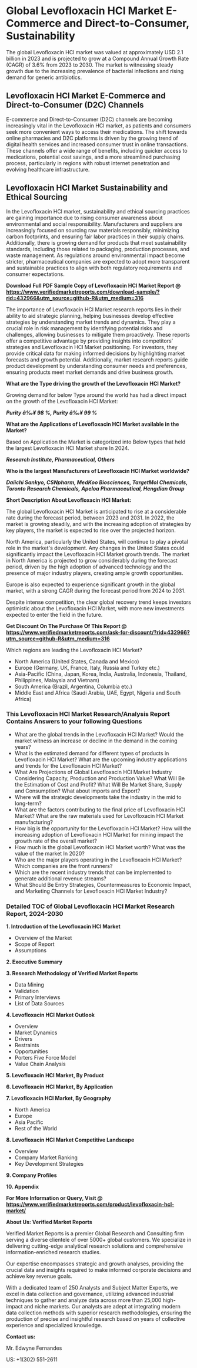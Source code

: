 <h1>Global Levofloxacin HCl Market E-Commerce and Direct-to-Consumer, Sustainability</h1><p class=""><p>The global Levofloxacin HCl market was valued at approximately USD 2.1 billion in 2023 and is projected to grow at a Compound Annual Growth Rate (CAGR) of 3.6% from 2023 to 2030. The market is witnessing steady growth due to the increasing prevalence of bacterial infections and rising demand for generic antibiotics.</p><h2>Levofloxacin HCl Market E-Commerce and Direct-to-Consumer (D2C) Channels</h2><p>E-commerce and Direct-to-Consumer (D2C) channels are becoming increasingly vital in the Levofloxacin HCl market, as patients and consumers seek more convenient ways to access their medications. The shift towards online pharmacies and D2C platforms is driven by the growing trend of digital health services and increased consumer trust in online transactions. These channels offer a wide range of benefits, including quicker access to medications, potential cost savings, and a more streamlined purchasing process, particularly in regions with robust internet penetration and evolving healthcare infrastructure.</p><h2>Levofloxacin HCl Market Sustainability and Ethical Sourcing</h2><p>In the Levofloxacin HCl market, sustainability and ethical sourcing practices are gaining importance due to rising consumer awareness about environmental and social responsibility. Manufacturers and suppliers are increasingly focused on sourcing raw materials responsibly, minimizing carbon footprints, and ensuring fair labor practices in their supply chains. Additionally, there is growing demand for products that meet sustainability standards, including those related to packaging, production processes, and waste management. As regulations around environmental impact become stricter, pharmaceutical companies are expected to adopt more transparent and sustainable practices to align with both regulatory requirements and consumer expectations.</p></p><p class=""><strong>Download Full PDF Sample Copy of Levofloxacin HCl Market Report @ <a href="https://www.verifiedmarketreports.com/download-sample/?rid=432966&utm_source=github-R&utm_medium=316" target="_blank">https://www.verifiedmarketreports.com/download-sample/?rid=432966&utm_source=github-R&utm_medium=316</a></strong></p><p>The importance of&nbsp;Levofloxacin HCl Market research reports lies in their ability to aid strategic planning, helping businesses develop effective strategies by understanding market trends and dynamics. They play a crucial role in risk management by identifying potential risks and challenges, allowing businesses to mitigate them proactively. These reports offer a competitive advantage by providing insights into competitors' strategies and Levofloxacin HCl Market positioning. For investors, they provide critical data for making informed decisions by highlighting market forecasts and growth potential. Additionally, market research reports guide product development by understanding consumer needs and preferences, ensuring products meet market demands and drive business growth.</p><p><strong>What are the&nbsp;Type driving the growth of the Levofloxacin HCl Market?</strong></p><p id="" class="">Growing demand for below Type around the world has had a direct impact on the growth of the Levofloxacin HCl Market:</p><p class=""><em><strong>Purity â‰¥ 98 %, Purity â‰¥ 99 %</strong></em></p><p class=""><strong>What are the&nbsp;Applications&nbsp;of Levofloxacin HCl Market available in the Market?</strong></p><p id="" class="">Based on Application the Market is categorized into Below types that held the largest Levofloxacin HCl Market share In 2024.</p><p class=""><em><strong>Research Institute, Pharmaceutical, Others</strong></em></p><p class=""><strong>Who is the largest Manufacturers of Levofloxacin HCl Market worldwide?</strong></p><p><em><strong>Daiichi Sankyo, CSNpharm, MedKoo Biosciences, TargetMol Chemicals, Toronto Research Chemicals, Apeloa Pharmaceutical, Hengdian Group</strong></em></p><p id="" class=""><strong>Short Description About Levofloxacin HCl Market:</strong></p><p>The global Levofloxacin HCl Market is anticipated to rise at a considerable rate during the forecast period, between 2023 and 2031. In 2022, the market is growing steadily, and with the increasing adoption of strategies by key players, the market is expected to rise over the projected horizon.</p><p>North America, particularly the United States, will continue to play a pivotal role in the market's development. Any changes in the United States could significantly impact the Levofloxacin HCl Market growth trends. The market in North America is projected to grow considerably during the forecast period, driven by the high adoption of advanced technology and the presence of major industry players, creating ample growth opportunities.</p><p>Europe is also expected to experience significant growth in the global market, with a strong CAGR during the forecast period from 2024 to 2031.</p><p>Despite intense competition, the clear global recovery trend keeps investors optimistic about the Levofloxacin HCl Market, with more new investments expected to enter the field in the future.</p><p id="" class=""><strong>Get Discount On The Purchase Of This Report @ <a href="https://www.verifiedmarketreports.com/ask-for-discount/?rid=432966?utm_source=github-R&utm_medium=316" target="_blank">https://www.verifiedmarketreports.com/ask-for-discount/?rid=432966?utm_source=github-R&utm_medium=316</a></strong></p><p class="">Which regions are leading the Levofloxacin HCl Market?</p><ul><li>North America (United States, Canada and Mexico)</li><li>Europe (Germany, UK, France, Italy, Russia and Turkey etc.)</li><li>Asia-Pacific (China, Japan, Korea, India, Australia, Indonesia, Thailand, Philippines, Malaysia and Vietnam)</li><li>South America (Brazil, Argentina, Columbia etc.)</li><li>Middle East and Africa (Saudi Arabia, UAE, Egypt, Nigeria and South Africa)</li></ul><h3 id="" class="">This Levofloxacin HCl Market Research/Analysis Report Contains Answers to your following Questions</h3><ul><li>What are the global trends in the Levofloxacin HCl Market? Would the market witness an increase or decline in the demand in the coming years?</li><li>What is the estimated demand for different types of products in Levofloxacin HCl Market? What are the upcoming industry applications and trends for the Levofloxacin HCl Market?</li><li>What Are Projections of Global Levofloxacin HCl Market Industry Considering Capacity, Production and Production Value? What Will Be the Estimation of Cost and Profit? What Will Be Market Share, Supply and Consumption? What about imports and Export?</li><li>Where will the strategic developments take the industry in the mid to long-term?</li><li>What are the factors contributing to the final price of Levofloxacin HCl Market? What are the raw materials used for Levofloxacin HCl Market manufacturing?</li><li>How big is the opportunity for the Levofloxacin HCl Market? How will the increasing adoption of Levofloxacin HCl Market for mining impact the growth rate of the overall market?</li><li>How much is the global Levofloxacin HCl Market worth? What was the value of the market In 2020?</li><li>Who are the major players operating in the Levofloxacin HCl Market? Which companies are the front runners?</li><li>Which are the recent industry trends that can be implemented to generate additional revenue streams?</li><li>What Should Be Entry Strategies, Countermeasures to Economic Impact, and Marketing Channels for Levofloxacin HCl Market Industry?</li></ul><h3 id="" class="">Detailed TOC of Global Levofloxacin HCl Market Research Report, 2024-2030</h3><p id="" class=""><strong>1. Introduction of the Levofloxacin HCl Market</strong></p><ul><li>Overview of the Market</li><li>Scope of Report</li><li>Assumptions</li></ul><p id="" class=""><strong>2. Executive Summary</strong></p><p id="" class=""><strong>3. Research Methodology of Verified Market Reports</strong></p><ul><li>Data Mining</li><li>Validation</li><li>Primary Interviews</li><li>List of Data Sources</li></ul><p id="" class=""><strong>4. Levofloxacin HCl Market Outlook</strong></p><ul><li>Overview</li><li>Market Dynamics</li><li>Drivers</li><li>Restraints</li><li>Opportunities</li><li>Porters Five Force Model</li><li>Value Chain Analysis</li></ul><p id="" class=""><strong>5. Levofloxacin HCl Market, By Product</strong></p><p id="" class=""><strong>6. Levofloxacin HCl Market, By Application</strong></p><p id="" class=""><strong>7. Levofloxacin HCl Market, By Geography</strong></p><ul><li>North America</li><li>Europe</li><li>Asia Pacific</li><li>Rest of the World</li></ul><p id="" class=""><strong>8. Levofloxacin HCl Market Competitive Landscape</strong></p><ul><li>Overview</li><li>Company Market Ranking</li><li>Key Development Strategies</li></ul><p id="" class=""><strong>9. Company Profiles</strong></p><p id="" class=""><strong>10. Appendix</strong></p><p id="" class=""><strong>For More Information or Query, Visit @ <a href="https://www.verifiedmarketreports.com/product/levofloxacin-hcl-market/" target="_blank">https://www.verifiedmarketreports.com/product/levofloxacin-hcl-market/</a></strong></p><p id="" class=""><strong>About Us: Verified Market Reports</strong></p><p id="" class="">Verified Market Reports is a premier Global Research and Consulting firm serving a diverse clientele of over 5000+ global customers. We specialize in delivering cutting-edge analytical research solutions and comprehensive information-enriched research studies.</p><p id="" class="">Our expertise encompasses strategic and growth analyses, providing the crucial data and insights required to make informed corporate decisions and achieve key revenue goals.</p><p id="" class="">With a dedicated team of 250 Analysts and Subject Matter Experts, we excel in data collection and governance, utilizing advanced industrial techniques to gather and analyze data across more than 25,000 high-impact and niche markets. Our analysts are adept at integrating modern data collection methods with superior research methodologies, ensuring the production of precise and insightful research based on years of collective experience and specialized knowledge.</p><p id="" class=""><strong>Contact us:</strong></p><p id="" class="">Mr. Edwyne Fernandes</p><p id="" class="">US: +1(302) 551-2611</p>